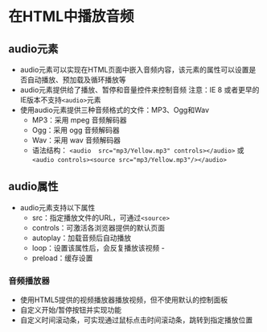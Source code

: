 # 在HTML中播放音频

## audio元素

* audio元素可以实现在HTML页面中嵌入音频内容，该元素的属性可以设置是否自动播放、预加载及循环播放等
* audio元素提供给了播放、暂停和音量控件来控制音频
注意：IE 8 或者更早的IE版本不支持`<audio>`元素
* 使用audio元素提供三种音频格式的文件：MP3、Ogg和Wav
  * MP3：采用 mpeg 音频解码器
  * Ogg：采用 ogg 音频解码器
  * Wav：采用 wav 音频解码器
  * 语法结构：
  	`<audio  src="mp3/Yellow.mp3" controls></audio>`
	或
	`<audio controls><source src="mp3/Yellow.mp3"/></audio>`

## audio属性

* audio元素支持以下属性
  * src：指定播放文件的URL，可通过`<source>`
  * controls：可激活各浏览器提供的默认页面
  * autoplay：加载音频后自动播放
  * loop：设置该属性后，会反复播放该视频 -
  * preload：缓存设置

### 音频播放器

* 使用HTML5提供的视频播放器播放视频，但不使用默认的控制面板
* 自定义开始/暂停按钮并实现功能
* 自定义时间滚动条，可实现通过鼠标点击时间滚动条，跳转到指定播放位置